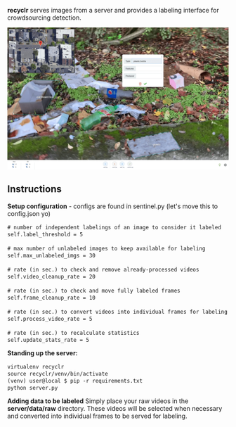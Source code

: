 **recyclr** serves images from a server and provides a labeling interface for crowdsourcing detection.
  

![demo](static/demo.png)

## Instructions
**Setup configuration** - configs are found in sentinel.py (let's move this to config.json yo)

    # number of independent labelings of an image to consider it labeled
    self.label_threshold = 5

	# max number of unlabeled images to keep available for labeling
    self.max_unlabeled_imgs = 30

	# rate (in sec.) to check and remove already-processed videos
    self.video_cleanup_rate = 20

	# rate (in sec.) to check and move fully labeled frames
    self.frame_cleanup_rate = 10

	# rate (in sec.) to convert videos into individual frames for labeling
    self.process_video_rate = 5

	# rate (in sec.) to recalculate statistics
    self.update_stats_rate = 5

**Standing up the server:**

    virtualenv recyclr
    source recyclr/venv/bin/activate
    (venv) user@local $ pip -r requirements.txt
    python server.py

**Adding data to be labeled**
Simply place your raw videos in the **server/data/raw** directory. These videos will be selected when necessary and converted into individual frames to be served for labeling.
